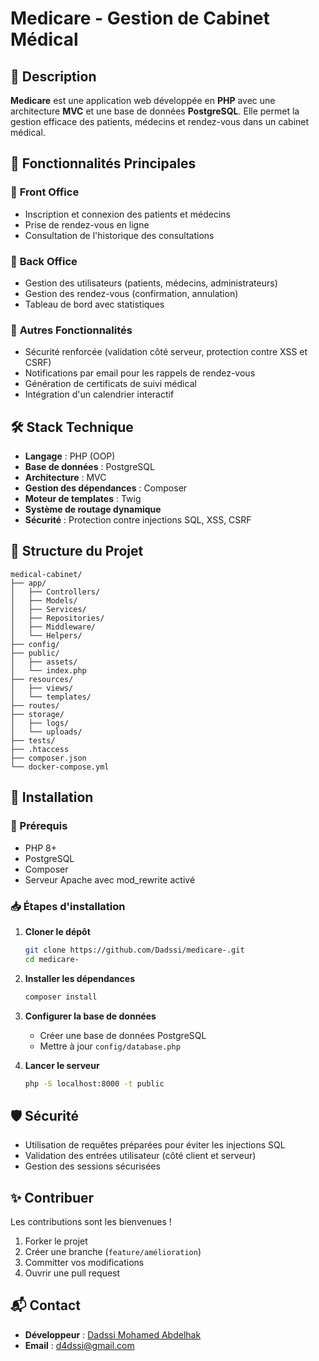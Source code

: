 # Medicare - Gestion de Cabinet Médical

## 📌 Description

**Medicare** est une application web développée en **PHP** avec une architecture **MVC** et une base de données **PostgreSQL**. Elle permet la gestion efficace des patients, médecins et rendez-vous dans un cabinet médical.

## 🚀 Fonctionnalités Principales

### 🔹 **Front Office**
- Inscription et connexion des patients et médecins
- Prise de rendez-vous en ligne
- Consultation de l'historique des consultations

### 🔹 **Back Office**
- Gestion des utilisateurs (patients, médecins, administrateurs)
- Gestion des rendez-vous (confirmation, annulation)
- Tableau de bord avec statistiques

### 🔹 **Autres Fonctionnalités**
- Sécurité renforcée (validation côté serveur, protection contre XSS et CSRF)
- Notifications par email pour les rappels de rendez-vous
- Génération de certificats de suivi médical
- Intégration d'un calendrier interactif

## 🛠️ Stack Technique
- **Langage** : PHP (OOP)
- **Base de données** : PostgreSQL
- **Architecture** : MVC
- **Gestion des dépendances** : Composer
- **Moteur de templates** : Twig
- **Système de routage dynamique**
- **Sécurité** : Protection contre injections SQL, XSS, CSRF

## 📂 Structure du Projet

```
medical-cabinet/
├── app/
│   ├── Controllers/
│   ├── Models/
│   ├── Services/
│   ├── Repositories/
│   ├── Middleware/
│   └── Helpers/
├── config/
├── public/
│   ├── assets/
│   └── index.php
├── resources/
│   ├── views/
│   └── templates/
├── routes/
├── storage/
│   ├── logs/
│   └── uploads/
├── tests/
├── .htaccess
├── composer.json
└── docker-compose.yml
```

## 🚀 Installation

### 📌 Prérequis
- PHP 8+
- PostgreSQL
- Composer
- Serveur Apache avec mod_rewrite activé

### 📥 Étapes d'installation

1. **Cloner le dépôt**
   ```bash
   git clone https://github.com/Dadssi/medicare-.git
   cd medicare-
   ```
2. **Installer les dépendances**
   ```bash
   composer install
   ```
3. **Configurer la base de données**
   - Créer une base de données PostgreSQL
   - Mettre à jour `config/database.php`

4. **Lancer le serveur**
   ```bash
   php -S localhost:8000 -t public
   ```

## 🛡️ Sécurité
- Utilisation de requêtes préparées pour éviter les injections SQL
- Validation des entrées utilisateur (côté client et serveur)
- Gestion des sessions sécurisées


## ✨ Contribuer
Les contributions sont les bienvenues !
1. Forker le projet
2. Créer une branche (`feature/amélioration`)
3. Committer vos modifications
4. Ouvrir une pull request

## 📬 Contact
- **Développeur** : [Dadssi Mohamed Abdelhak](https://github.com/Dadssi)
- **Email** : d4dssi@gmail.com

